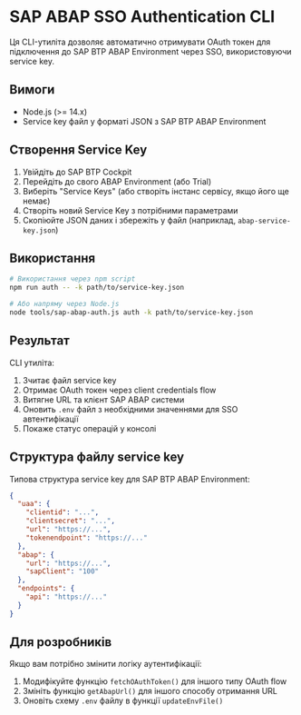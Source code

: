 # SAP ABAP SSO Authentication CLI

Ця CLI-утиліта дозволяє автоматично отримувати OAuth токен для підключення до SAP BTP ABAP Environment через SSO, використовуючи service key.

## Вимоги

- Node.js (>= 14.x)
- Service key файл у форматі JSON з SAP BTP ABAP Environment

## Створення Service Key

1. Увійдіть до SAP BTP Cockpit
2. Перейдіть до свого ABAP Environment (або Trial)
3. Виберіть "Service Keys" (або створіть інстанс сервісу, якщо його ще немає)
4. Створіть новий Service Key з потрібними параметрами
5. Скопіюйте JSON даних і збережіть у файл (наприклад, `abap-service-key.json`)

## Використання

```bash
# Використання через npm script
npm run auth -- -k path/to/service-key.json

# Або напряму через Node.js
node tools/sap-abap-auth.js auth -k path/to/service-key.json
```

## Результат

CLI утиліта:

1. Зчитає файл service key
2. Отримає OAuth токен через client credentials flow
3. Витягне URL та клієнт SAP ABAP системи
4. Оновить `.env` файл з необхідними значеннями для SSO автентифікації
5. Покаже статус операцій у консолі

## Структура файлу service key

Типова структура service key для SAP BTP ABAP Environment:

```json
{
  "uaa": {
    "clientid": "...",
    "clientsecret": "...",
    "url": "https://...",
    "tokenendpoint": "https://..."
  },
  "abap": {
    "url": "https://...",
    "sapClient": "100"
  },
  "endpoints": {
    "api": "https://..."
  }
}
```

## Для розробників

Якщо вам потрібно змінити логіку аутентифікації:

1. Модифікуйте функцію `fetchOAuthToken()` для іншого типу OAuth flow
2. Змініть функцію `getAbapUrl()` для іншого способу отримання URL
3. Оновіть схему `.env` файлу в функції `updateEnvFile()`
